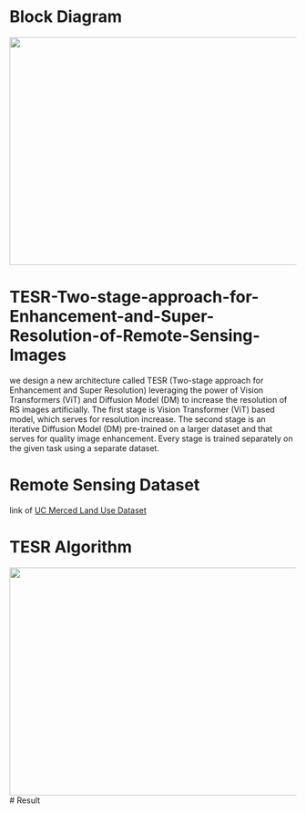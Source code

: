 # Block Diagram
<img src="https://github.com/AnasHXH/TESR-Two-stage-approach-for-Enhancement-and-Super-Resolution-of-Remote-Sensing-Images/blob/main/fig_1.png" width="600" height="400"/>

# TESR-Two-stage-approach-for-Enhancement-and-Super-Resolution-of-Remote-Sensing-Images
we design a new architecture called TESR (Two-stage approach for Enhancement and Super Resolution) leveraging the power of Vision Transformers (ViT) and Diffusion Model (DM) to increase the resolution of RS images artificially. The first stage is Vision Transformer (ViT) based model, which serves for resolution increase. The second stage is an iterative Diffusion Model (DM) pre-trained on a larger dataset and that serves for quality image enhancement. Every stage is trained separately on the given task using a separate dataset. 
# Remote Sensing Dataset
link of [UC Merced Land Use Dataset](http://weegee.vision.ucmerced.edu/datasets/landuse.html)
# TESR Algorithm
<img src="https://github.com/AnasHXH/TESR-Two-stage-approach-for-Enhancement-and-Super-Resolution-of-Remote-Sensing-Images/blob/main/Algorithm.png" width="600" height="400"/>
# Result

